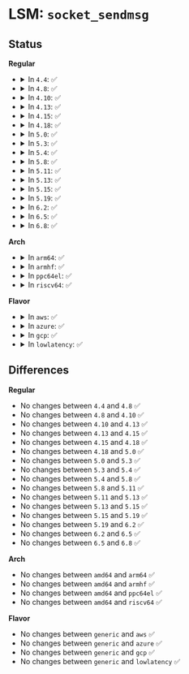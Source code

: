 # LSM: <code>socket_sendmsg</code>

## Status
<b>Regular</b>
<ul>
<li>
<details>
<summary>In <code>4.4</code>: ✅</summary>

```c
int security_socket_sendmsg(struct socket *sock, struct msghdr *msg, int size);
```
</details>
</li>
<li>
<details>
<summary>In <code>4.8</code>: ✅</summary>

```c
int security_socket_sendmsg(struct socket *sock, struct msghdr *msg, int size);
```
</details>
</li>
<li>
<details>
<summary>In <code>4.10</code>: ✅</summary>

```c
int security_socket_sendmsg(struct socket *sock, struct msghdr *msg, int size);
```
</details>
</li>
<li>
<details>
<summary>In <code>4.13</code>: ✅</summary>

```c
int security_socket_sendmsg(struct socket *sock, struct msghdr *msg, int size);
```
</details>
</li>
<li>
<details>
<summary>In <code>4.15</code>: ✅</summary>

```c
int security_socket_sendmsg(struct socket *sock, struct msghdr *msg, int size);
```
</details>
</li>
<li>
<details>
<summary>In <code>4.18</code>: ✅</summary>

```c
int security_socket_sendmsg(struct socket *sock, struct msghdr *msg, int size);
```
</details>
</li>
<li>
<details>
<summary>In <code>5.0</code>: ✅</summary>

```c
int security_socket_sendmsg(struct socket *sock, struct msghdr *msg, int size);
```
</details>
</li>
<li>
<details>
<summary>In <code>5.3</code>: ✅</summary>

```c
int security_socket_sendmsg(struct socket *sock, struct msghdr *msg, int size);
```
</details>
</li>
<li>
<details>
<summary>In <code>5.4</code>: ✅</summary>

```c
int security_socket_sendmsg(struct socket *sock, struct msghdr *msg, int size);
```
</details>
</li>
<li>
<details>
<summary>In <code>5.8</code>: ✅</summary>

```c
int security_socket_sendmsg(struct socket *sock, struct msghdr *msg, int size);
```
</details>
</li>
<li>
<details>
<summary>In <code>5.11</code>: ✅</summary>

```c
int security_socket_sendmsg(struct socket *sock, struct msghdr *msg, int size);
```
</details>
</li>
<li>
<details>
<summary>In <code>5.13</code>: ✅</summary>

```c
int security_socket_sendmsg(struct socket *sock, struct msghdr *msg, int size);
```
</details>
</li>
<li>
<details>
<summary>In <code>5.15</code>: ✅</summary>

```c
int security_socket_sendmsg(struct socket *sock, struct msghdr *msg, int size);
```
</details>
</li>
<li>
<details>
<summary>In <code>5.19</code>: ✅</summary>

```c
int security_socket_sendmsg(struct socket *sock, struct msghdr *msg, int size);
```
</details>
</li>
<li>
<details>
<summary>In <code>6.2</code>: ✅</summary>

```c
int security_socket_sendmsg(struct socket *sock, struct msghdr *msg, int size);
```
</details>
</li>
<li>
<details>
<summary>In <code>6.5</code>: ✅</summary>

```c
int security_socket_sendmsg(struct socket *sock, struct msghdr *msg, int size);
```
</details>
</li>
<li>
<details>
<summary>In <code>6.8</code>: ✅</summary>

```c
int security_socket_sendmsg(struct socket *sock, struct msghdr *msg, int size);
```
</details>
</li>
</ul>
<b>Arch</b>
<ul>
<li>
<details>
<summary>In <code>arm64</code>: ✅</summary>

```c
int security_socket_sendmsg(struct socket *sock, struct msghdr *msg, int size);
```
</details>
</li>
<li>
<details>
<summary>In <code>armhf</code>: ✅</summary>

```c
int security_socket_sendmsg(struct socket *sock, struct msghdr *msg, int size);
```
</details>
</li>
<li>
<details>
<summary>In <code>ppc64el</code>: ✅</summary>

```c
int security_socket_sendmsg(struct socket *sock, struct msghdr *msg, int size);
```
</details>
</li>
<li>
<details>
<summary>In <code>riscv64</code>: ✅</summary>

```c
int security_socket_sendmsg(struct socket *sock, struct msghdr *msg, int size);
```
</details>
</li>
</ul>
<b>Flavor</b>
<ul>
<li>
<details>
<summary>In <code>aws</code>: ✅</summary>

```c
int security_socket_sendmsg(struct socket *sock, struct msghdr *msg, int size);
```
</details>
</li>
<li>
<details>
<summary>In <code>azure</code>: ✅</summary>

```c
int security_socket_sendmsg(struct socket *sock, struct msghdr *msg, int size);
```
</details>
</li>
<li>
<details>
<summary>In <code>gcp</code>: ✅</summary>

```c
int security_socket_sendmsg(struct socket *sock, struct msghdr *msg, int size);
```
</details>
</li>
<li>
<details>
<summary>In <code>lowlatency</code>: ✅</summary>

```c
int security_socket_sendmsg(struct socket *sock, struct msghdr *msg, int size);
```
</details>
</li>
</ul>

## Differences
<b>Regular</b>
<ul>
<li>
No changes between <code>4.4</code> and <code>4.8</code> ✅
</li>
<li>
No changes between <code>4.8</code> and <code>4.10</code> ✅
</li>
<li>
No changes between <code>4.10</code> and <code>4.13</code> ✅
</li>
<li>
No changes between <code>4.13</code> and <code>4.15</code> ✅
</li>
<li>
No changes between <code>4.15</code> and <code>4.18</code> ✅
</li>
<li>
No changes between <code>4.18</code> and <code>5.0</code> ✅
</li>
<li>
No changes between <code>5.0</code> and <code>5.3</code> ✅
</li>
<li>
No changes between <code>5.3</code> and <code>5.4</code> ✅
</li>
<li>
No changes between <code>5.4</code> and <code>5.8</code> ✅
</li>
<li>
No changes between <code>5.8</code> and <code>5.11</code> ✅
</li>
<li>
No changes between <code>5.11</code> and <code>5.13</code> ✅
</li>
<li>
No changes between <code>5.13</code> and <code>5.15</code> ✅
</li>
<li>
No changes between <code>5.15</code> and <code>5.19</code> ✅
</li>
<li>
No changes between <code>5.19</code> and <code>6.2</code> ✅
</li>
<li>
No changes between <code>6.2</code> and <code>6.5</code> ✅
</li>
<li>
No changes between <code>6.5</code> and <code>6.8</code> ✅
</li>
</ul>
<b>Arch</b>
<ul>
<li>
No changes between <code>amd64</code> and <code>arm64</code> ✅
</li>
<li>
No changes between <code>amd64</code> and <code>armhf</code> ✅
</li>
<li>
No changes between <code>amd64</code> and <code>ppc64el</code> ✅
</li>
<li>
No changes between <code>amd64</code> and <code>riscv64</code> ✅
</li>
</ul>
<b>Flavor</b>
<ul>
<li>
No changes between <code>generic</code> and <code>aws</code> ✅
</li>
<li>
No changes between <code>generic</code> and <code>azure</code> ✅
</li>
<li>
No changes between <code>generic</code> and <code>gcp</code> ✅
</li>
<li>
No changes between <code>generic</code> and <code>lowlatency</code> ✅
</li>
</ul>
